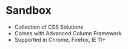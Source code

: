Sandbox
====================
* Collection of CSS Solutions
* Comes with Advanced Column Framework
* Supported in Chrome, Firefox, IE 11+
